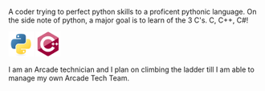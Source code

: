 






A coder trying to perfect python skills to a proficent pythonic language. On the side note of python, a major goal is to 
learn of the 3 C's. C, C++, C#!

<img src="https://github.com/devicons/devicon/blob/master/icons/python/python-original.svg" alt="Python Logo" width="50"/>

<img src="https://github.com/devicons/devicon/blob/master/icons/cplusplus/cplusplus-original.svg" alt="CPlusPlus Logo" width="50"/>


I am an Arcade technician and I plan on climbing the ladder till I am able to manage my own Arcade Tech Team.
<!--
**alvarezeg/alvarezeg** is a ✨ _special_ ✨ repository because its `README.md` (this file) appears on your GitHub profile.

Here are some ideas to get you started:

- 🔭 I’m currently working on ...
- 🌱 I’m currently learning ...
- 👯 I’m looking to collaborate on ...
- 🤔 I’m looking for help with ...
- 💬 Ask me about ...
- 📫 How to reach me: ...
- 😄 Pronouns: ...
- ⚡ Fun fact: ...
-->
